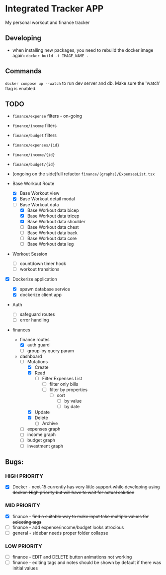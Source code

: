 # Integrated Tracker APP

My personal workout and finance tracker

## Developing

-   when installing new packages, you need to rebuild the docker image again: `docker build -t IMAGE_NAME .`

## Commands

`docker compose up --watch` to run dev server and db. Make sure the 'watch' flag is enabled.

## TODO
-   `finance/expense` filters - on-going
-   `finance/income` filters
-   `finance/budget` filters
-   `finance/expenses/{id}`
-   `finance/income/{id}`
-   `finance/budget/{id}`
-   (ongoing on the side)full refactor `finance/(graphs)/ExpensesList.tsx`

-   Base Workout Route
    -   [x] Base Workout view
    -   [x] Base Workout detail modal
    -   [ ] Base Workout data
        -   [x] Base Workout data bicep
        -   [x] Base Workout data tricep
        -   [x] Base Workout data shoulder
        -   [ ] Base Workout data chest
        -   [ ] Base Workout data back
        -   [ ] Base Workout data core
        -   [ ] Base Workout data leg
-   Workout Session

    -   [ ] countdown timer hook
    -   [ ] workout transitions

-   [x] Dockerize application

    -   [x] spawn database service
    -   [x] dockerize client app

-   Auth

    -   [ ] safeguard routes
    -   [ ] error handling

-   finances
    -   finance routes
        -   [x] auth guard
        -   [ ] group-by query param
    -   dashboard
        -   [ ] Mutations
            -   [x] Create
            -   [x] Read
                -   [ ] Filter Expenses List
                    -   [ ] filter only bills
                    -   [ ] filter by properties
                        -   [ ] sort
                            -   [ ] by value
                            -   [ ] by date
            -   [x] Update
            -   [x] Delete
                -   [ ] Archive
        -   [ ] expenses graph
        -   [ ] income graph
        -   [ ] budget graph
        -   [ ] investment graph

## Bugs:

### HIGH PRIORITY

-   [x] Docker - ~~next 15 currently has very little support while developing using docker. High priority but will have to wait for actual solution~~

### MID PRIORITY

-   [x] finance - ~~find a suitable way to make input take multiple values for selecting tags~~
-   [ ] finance - add expense/income/budget looks atrocious
-   [ ] general - sidebar needs proper folder collapse

### LOW PRIORITY

-   [ ] finance - EDIT and DELETE button animations not working
-   [ ] finance - editing tags and notes should be shown by default if there was initial values

